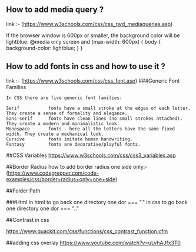 ## How to add media query ?

link :- (https://www.w3schools.com/css/css_rwd_mediaqueries.asp)


   If the browser window is 600px or smaller, the background color will be lightblue:
@media only screen and (max-width: 600px) {
  body {
    background-color: lightblue;
  }
}

## How to add fonts in css and how to use it ?

link :- (https://www.w3schools.com/css/css_font.asp)
###Generic Font Families

    In CSS there are five generic font families:

    Serif 			fonts have a small stroke at the edges of each letter. They create a sense of formality and elegance.
    Sans-serif 		fonts have clean lines (no small strokes attached). They create a modern and minimalistic look.
    Monospace 		fonts - here all the letters have the same fixed width. They create a mechanical look. 
    Cursive 		fonts imitate human handwriting.
    Fantasy 		fonts are decorative/playful fonts.

##CSS Variables
https://www.w3schools.com/css/css3_variables.asp

##Border Radius
how to add border radius one side only:-
(https://www.codegrepper.com/code-examples/css/border+radius+only+one+side)

##Folder Path

###Html
in html to go back one directory one dor === "."
in css to go back one directory one dor === ".."

##Contrast in css

https://www.quackit.com/css/functions/css_contrast_function.cfm

##adding css overlay
https://www.youtube.com/watch?v=uLvhAJfx3T0